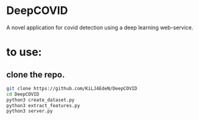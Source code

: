 # DeepCOVID
A novel application for covid detection using a deep learning web-service.

# to use:
## clone the repo.

```bash
git clone https://github.com/KiLJ4EdeN/DeepCOVID
cd DeepCOVID
python3 create_dataset.py
python3 extract_features.py
python3 server.py
```
